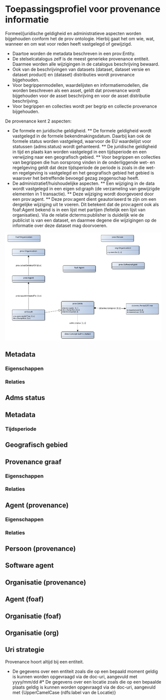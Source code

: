 # Toepassingsprofiel voor provenance informatie


Formeel/juridische geldigheid en administratieve aspecten worden bijgehouden conform het de prov ontologie. Hierbij gaat het om wie, wat, wanneer en om wat voor reden heeft vastgelegd of gewijzigd.

* Daartoe worden de metadata beschreven in een prov:Entity.
* De stelselcatalogus zelf is de meest generieke provenance entiteit. Daarmee worden alle wijzigingen in de catalogus beschrijving bewaard.
* Ook van de beschrijvingen van datasets (dataset, dataset versie en dataset product) en (dataset) distributies wordt provenance bijgehouden.
* Voor begrippenmodellen, waardelijsten en informatiemodellen, die worden beschreven als een asset, geldt dat provenance wordt bijgehouden voor de asset beschrijving en voor de asset distributie beschrijving.
* Voor begrippen en collecties wordt per begrip en collectie provenance bijgehouden.

De provenance kent 2 aspecten:
* De formele en juridische geldigheid.
** De formele geldigheid wordt vastgelegd in de formele bekendmakingsdatum. Daarbij kan ook de formele status worden vastgelegd, waarvoor de EU waardelijst voor statussen (adms:status) wordt gehanteerd.
** De juridische geldigheid in tijd en plaats kan worden vastgelegd in een tijdsperiode en een verwijzing naar een geografisch gebied.
** Voor begrippen en collecties van begrippen die hun oorsprong vinden in de onderliggende wet- en regelgeving geldt dat deze tijdsperiode de periode is zoals in die wet- en regelgeving is vastgelegd en het geografisch gebied het gebied is waarover het betreffende bevoegd gezag zeggenschap heeft.
* De administratief/huishoudelijke aspecten. 
** Een wijziging in de data wordt vastgelegd in een eigen sd:graph (de verzameling van gewijzigde elementen in 1 transactie). 
** Deze wijziging wordt doorgevoerd door een prov:agent. 
** Deze prov:agent dient geautoriseerd te zijn om een dergelijke wijziging uit te voeren. Dit betekent dat de prov:agent ook als foaf:Agent bekend is in een lijst met partijen (feitelijk een lijst van organisaties). Via de relatie dcterms:publisher is duidelijk wie de publicist is van een dataset, en daarmee degene die wijzigingen op de informatie over deze dataset mag doorvoeren.


![](prov-ap-sc.png)

## Metadata


### Eigenschappen


### Relaties


## Adms status


## Metadata


### Tijdsperiode


## Geografisch gebied


## Provenance graaf


### Eigenschappen


### Relaties


## Agent (provenance)


### Eigenschappen


### Relaties


## Persoon (provenance)


## Software agent


## Organisatie (provenance)


## Agent (foaf)


## Organisatie (foaf)


## Organisatie (org)


## Uri strategie


Provenance hoort altijd bij een entiteit. 
* De gegevens over een entiteit zoals die op een bepaald moment geldig is kunnen worden opgevraagd via de doc-uri, aangevuld met yyyy/mm/dd
#* De gegevens over een locatie zoals die op een bepaalde plaats geldig is kunnen worden opgevraagd via de doc-uri, aangevuld met {UpperCamelCase (rdfs:label van de Locatie)}


